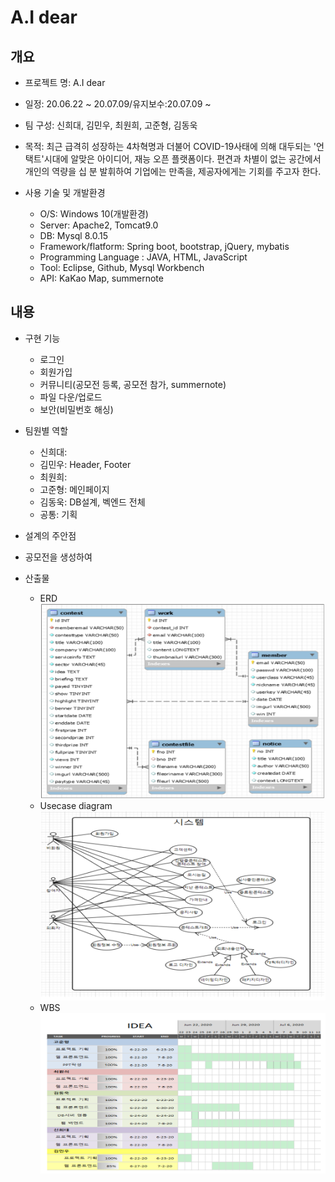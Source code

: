 # A.I dear

## 개요
* 프로젝트 명: A.I dear

* 일정: 20.06.22 ~ 20.07.09/유지보수:20.07.09 ~

* 팀 구성: 신희대, 김민우, 최원희, 고준형, 김동욱

* 목적: 최근 급격히 성장하는 4차혁명과 더불어 COVID-19사태에 의해 대두되는 '언택트'시대에 알맞은 아이디어, 재능 오픈 플랫폼이다. 
편견과 차별이 없는 공간에서 개인의 역량을 십 분 발휘하여 기업에는 만족을, 제공자에게는 기회를 주고자 한다.

* 사용 기술 및 개발환경
  * O/S: Windows 10(개발환경)
  * Server: Apache2, Tomcat9.0
  * DB: Mysql 8.0.15
  * Framework/flatform: Spring boot, bootstrap, jQuery, mybatis
  * Programming Language : JAVA, HTML, JavaScript
  * Tool: Eclipse, Github, Mysql Workbench
  * API: KaKao Map, summernote
  
## 내용
* 구현 기능
  * 로그인
  * 회원가입
  * 커뮤니티(공모전 등록, 공모전 참가, summernote)
  * 파일 다운/업로드
  * 보안(비밀번호 해싱)
  
* 팀원별 역할
  * 신희대: 
  * 김민우: Header, Footer
  * 최원희: 
  * 고준형: 메인페이지
  * 김동욱: DB설계, 벡엔드 전체
  * 공통: 기획

* 설계의 주안점
 * 공모전을 생성하여 
 
* 산출물
  * ERD ![ERD](/img/ERD.PNG)
  * Usecase diagram ![Usecase diagram](/img/Usecase.PNG)
  * WBS ![WBS](/img/WBS.PNG)
